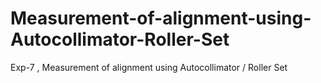 # Measurement-of-alignment-using-Autocollimator-Roller-Set
Exp-7 , Measurement of alignment using Autocollimator / Roller Set
